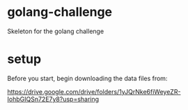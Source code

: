 # golang-challenge

Skeleton for the golang challenge

# setup

Before you start, begin downloading the data files from:

https://drive.google.com/drive/folders/1yJQrNke6fiWeyeZR-IohbGIQSn72E7y8?usp=sharing
